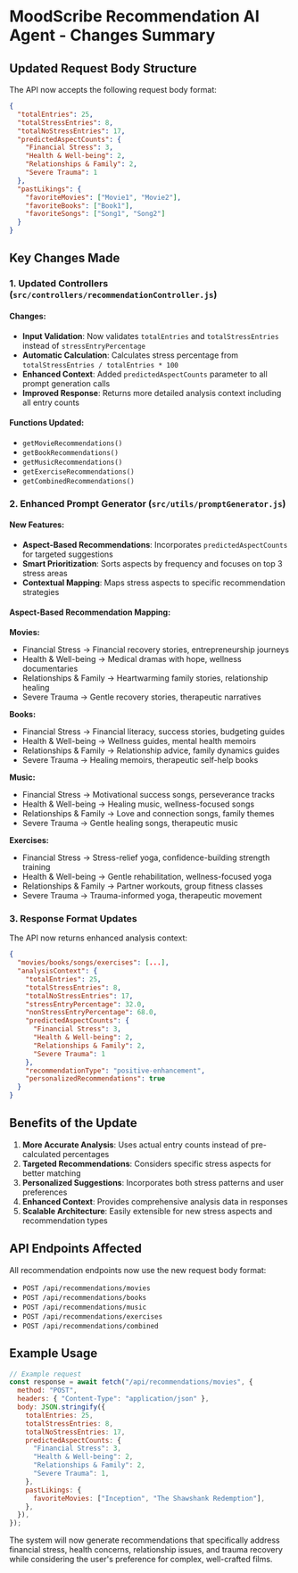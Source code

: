 # MoodScribe Recommendation AI Agent - Changes Summary

## Updated Request Body Structure

The API now accepts the following request body format:

```json
{
  "totalEntries": 25,
  "totalStressEntries": 8,
  "totalNoStressEntries": 17,
  "predictedAspectCounts": {
    "Financial Stress": 3,
    "Health & Well-being": 2,
    "Relationships & Family": 2,
    "Severe Trauma": 1
  },
  "pastLikings": {
    "favoriteMovies": ["Movie1", "Movie2"],
    "favoriteBooks": ["Book1"],
    "favoriteSongs": ["Song1", "Song2"]
  }
}
```

## Key Changes Made

### 1. Updated Controllers (`src/controllers/recommendationController.js`)

#### Changes:

- **Input Validation**: Now validates `totalEntries` and `totalStressEntries` instead of `stressEntryPercentage`
- **Automatic Calculation**: Calculates stress percentage from `totalStressEntries / totalEntries * 100`
- **Enhanced Context**: Added `predictedAspectCounts` parameter to all prompt generation calls
- **Improved Response**: Returns more detailed analysis context including all entry counts

#### Functions Updated:

- `getMovieRecommendations()`
- `getBookRecommendations()`
- `getMusicRecommendations()`
- `getExerciseRecommendations()`
- `getCombinedRecommendations()`

### 2. Enhanced Prompt Generator (`src/utils/promptGenerator.js`)

#### New Features:

- **Aspect-Based Recommendations**: Incorporates `predictedAspectCounts` for targeted suggestions
- **Smart Prioritization**: Sorts aspects by frequency and focuses on top 3 stress areas
- **Contextual Mapping**: Maps stress aspects to specific recommendation strategies

#### Aspect-Based Recommendation Mapping:

**Movies:**

- Financial Stress → Financial recovery stories, entrepreneurship journeys
- Health & Well-being → Medical dramas with hope, wellness documentaries
- Relationships & Family → Heartwarming family stories, relationship healing
- Severe Trauma → Gentle recovery stories, therapeutic narratives

**Books:**

- Financial Stress → Financial literacy, success stories, budgeting guides
- Health & Well-being → Wellness guides, mental health memoirs
- Relationships & Family → Relationship advice, family dynamics guides
- Severe Trauma → Healing memoirs, therapeutic self-help books

**Music:**

- Financial Stress → Motivational success songs, perseverance tracks
- Health & Well-being → Healing music, wellness-focused songs
- Relationships & Family → Love and connection songs, family themes
- Severe Trauma → Gentle healing songs, therapeutic music

**Exercises:**

- Financial Stress → Stress-relief yoga, confidence-building strength training
- Health & Well-being → Gentle rehabilitation, wellness-focused yoga
- Relationships & Family → Partner workouts, group fitness classes
- Severe Trauma → Trauma-informed yoga, therapeutic movement

### 3. Response Format Updates

The API now returns enhanced analysis context:

```json
{
  "movies/books/songs/exercises": [...],
  "analysisContext": {
    "totalEntries": 25,
    "totalStressEntries": 8,
    "totalNoStressEntries": 17,
    "stressEntryPercentage": 32.0,
    "nonStressEntryPercentage": 68.0,
    "predictedAspectCounts": {
      "Financial Stress": 3,
      "Health & Well-being": 2,
      "Relationships & Family": 2,
      "Severe Trauma": 1
    },
    "recommendationType": "positive-enhancement",
    "personalizedRecommendations": true
  }
}
```

## Benefits of the Update

1. **More Accurate Analysis**: Uses actual entry counts instead of pre-calculated percentages
2. **Targeted Recommendations**: Considers specific stress aspects for better matching
3. **Personalized Suggestions**: Incorporates both stress patterns and user preferences
4. **Enhanced Context**: Provides comprehensive analysis data in responses
5. **Scalable Architecture**: Easily extensible for new stress aspects and recommendation types

## API Endpoints Affected

All recommendation endpoints now use the new request body format:

- `POST /api/recommendations/movies`
- `POST /api/recommendations/books`
- `POST /api/recommendations/music`
- `POST /api/recommendations/exercises`
- `POST /api/recommendations/combined`

## Example Usage

```javascript
// Example request
const response = await fetch("/api/recommendations/movies", {
  method: "POST",
  headers: { "Content-Type": "application/json" },
  body: JSON.stringify({
    totalEntries: 25,
    totalStressEntries: 8,
    totalNoStressEntries: 17,
    predictedAspectCounts: {
      "Financial Stress": 3,
      "Health & Well-being": 2,
      "Relationships & Family": 2,
      "Severe Trauma": 1,
    },
    pastLikings: {
      favoriteMovies: ["Inception", "The Shawshank Redemption"],
    },
  }),
});
```

The system will now generate recommendations that specifically address financial stress, health concerns, relationship issues, and trauma recovery while considering the user's preference for complex, well-crafted films.
